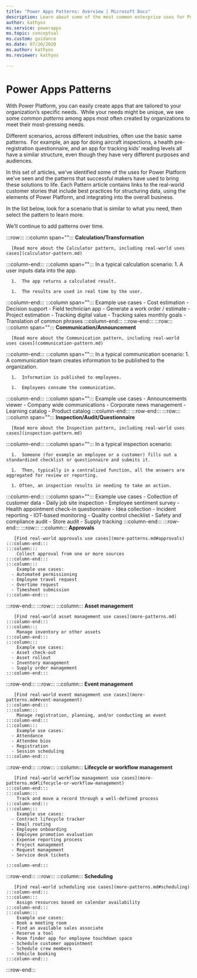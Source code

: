 ```yaml
---
title: "Power Apps Patterns: Overview | Microsoft Docs"
description: Learn about some of the most common enterprise uses for Power Platform and the patterns that successful makers have used to bring these solutions to life.
author: kathyos
ms.service: powerapps
ms.topic: conceptual
ms.custom: guidance
ms.date: 07/20/2020
ms.author: kathyos
ms.reviewer: kathyos

---
```


# Power Apps Patterns

With Power Platform, you can easily create apps that are tailored to your
organization’s specific needs.  While your needs might be unique, we see some
common *patterns* among apps most often created by organizations to meet their
most-pressing needs.

Different scenarios, across different industries, often use the basic same
patterns.  For example, an app for doing aircraft inspections, a health
pre-registration questionnaire, and an app for tracking kids’ reading levels all
have a similar structure, even though they have very different purposes and
audiences.

In this set of articles, we’ve identified some of the uses for Power Platform
we’ve seen and the patterns that successful makers have used to bring these
solutions to life. Each Pattern article contains links to the real-world
customer stories that include best practices for structuring data, using the
elements of Power Platform, and integrating into the overall business. 

In the list below, look for a scenario that is similar to what you need, then
select the pattern to learn more.

We’ll continue to add patterns over time.

:::row:::
   :::column span="":::
      **Calculation/Transformation**
    
      [Read more about the Calculator pattern, including real-world uses cases](calculator-pattern.md)
   :::column-end:::
   :::column span="":::
      In a typical calculation scenario: 
      1.  A user inputs data into the app.

      1.  The app returns a calculated result.

      1.  The results are used in real time by the user.
   :::column-end:::
   :::column span="":::
      Example use cases
      - Cost estimation
      - Decision support
      - Field technician app
      - Generate a work order / estimate
      - Project estimation
      - Tracking digital value
      - Tracking sales monthly goals
      - Translation of common phrases
   :::column-end:::
:::row-end:::
:::row:::
   :::column span="":::
      **Communication/Announcement**

      [Read more about the Communication pattern, including real-world uses cases](communication-pattern.md)
   :::column-end:::
   :::column span="":::
      In a typical communication scenario:
      1.  A communication team creates information to be published to the organization.
    
      1.  Information is published to employees.
      
      1.  Employees consume the communication.
   :::column-end:::
   :::column span="":::
      Example use cases
      - Announcements viewer
      - Company wide communications
      - Corporate news management
      - Learning catalog
      - Product catalog
   :::column-end:::
:::row-end:::
:::row:::
   :::column span="":::
      **Inspection/Audit/Questionnaire**

      [Read more about the Inspection pattern, including real-world uses cases](inspection-pattern.md)
   :::column-end:::
   :::column span="":::
      In a typical inspection scenario:

      1.  Someone (for example an employee or a customer) fills out a standardized checklist or questionnaire and submits it. 

      1.  Then, typically in a centralized function, all the answers are aggregated for review or reporting.
    
      1. Often, an inspection results in needing to take an action.
   :::column-end:::
   :::column span="":::
      Example use cases
      - Collection of customer data
      - Daily job site inspection
      - Employee sentiment survey
      - Health appointment check-in questionnaire
      - Idea collection
      - Incident reporting
      - IOT-based monitoring
      - Quality control checklist
      - Safety and compliance audit
      - Store audit
      - Supply tracking
   :::column-end:::
:::row-end:::
:::row:::
    :::column:::
       **Approvals**

       [Find real-world approvals use cases](more-patterns.md#approvals)
    :::column-end:::
    :::column:::
        Collect approval from one or more sources
    :::column-end:::
    :::column:::
        Example use cases: 
      - Automated permissioning
      - Employee travel request
      - Overtime request
      - Timesheet submission
    :::column-end:::
:::row-end:::
:::row:::
    :::column:::
       **Asset management**

       [Find real-world asset management use cases](more-patterns.md)
    :::column-end:::
    :::column:::
        Manage inventory or other assets
    :::column-end:::
    :::column:::
        Example use cases: 
      - Asset check-out
      - Asset rollout
      - Inventory management
      - Supply order management
    :::column-end:::
:::row-end:::
:::row:::
    :::column:::
       **Event management**

       [Find real-world event management use cases](more-patterns.md#event-management)
    :::column-end:::
    :::column:::
        Manage registration, planning, and/or conducting an event
    :::column-end:::
    :::column:::
        Example use cases: 
      - Attendance
      - Attendee bios
      - Registration
      - Session scheduling
    :::column-end:::
:::row-end:::
:::row:::
    :::column:::
       **Lifecycle or workflow management**

       [Find real-world workflow management use cases](more-patterns.md#lifecycle-or-workflow-management)
    :::column-end:::
    :::column:::
        Track and move a record through a well-defined process
    :::column-end:::
    :::column:::
        Example use cases: 
      - Contract lifecycle tracker
      - Email routing
      - Employee onboarding
      - Employee promotion evaluation
      - Expense reporting process
      - Project management
      - Request management
      - Service desk tickets

    :::column-end:::
:::row-end:::
:::row:::
    :::column:::
       **Scheduling**

       [Find real-world scheduling use cases](more-patterns.md#scheduling)
    :::column-end:::
    :::column:::
        Assign resources based on calendar availability
    :::column-end:::
    :::column:::
        Example use cases: 
      - Book a meeting room
      - Find an available sales associate
      - Reserve a tool
      - Room finder app for employee touchdown space
      - Schedule customer appointment
      - Schedule crew members
      - Vehicle booking
    :::column-end:::
:::row-end:::